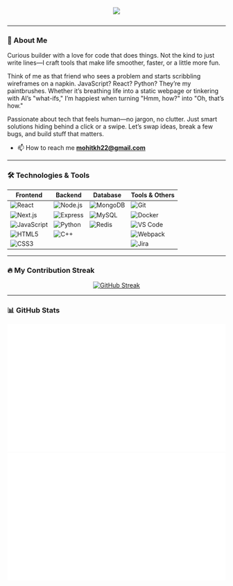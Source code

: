<h1 align="center">
  <img src="https://readme-typing-svg.herokuapp.com/?font=Alice&size=40&center=true&vCenter=true&width=500&height=70&duration=4000&lines=Hi+There!+👋;+I'm+Mohit+Kholiya!;" />
</h1>

---
### 🚀 About Me
<p>Curious builder with a love for code that does things. Not the kind to just write lines—I craft tools that make life smoother, faster, or a little more fun.

Think of me as that friend who sees a problem and starts scribbling wireframes on a napkin. JavaScript? React? Python? They’re my paintbrushes. Whether it’s breathing life into a static webpage or tinkering with AI’s "what-ifs," I’m happiest when turning "Hmm, how?" into "Oh, that’s how."

Passionate about tech that feels human—no jargon, no clutter. Just smart solutions hiding behind a click or a swipe. Let’s swap ideas, break a few bugs, and build stuff that matters.
</p>

- 📫 How to reach me **mohitkh22@gmail.com** 

---
### 🛠️ Technologies & Tools

<div align="center">
  
| Frontend | Backend | Database | Tools & Others |
|----------|---------|----------|----------------|
| ![React](https://img.shields.io/badge/-React-61DAFB?style=flat-square&logo=react&logoColor=black) | ![Node.js](https://img.shields.io/badge/-Node.js-339933?style=flat-square&logo=node.js&logoColor=white) | ![MongoDB](https://img.shields.io/badge/-MongoDB-47A248?style=flat-square&logo=mongodb&logoColor=white) | ![Git](https://img.shields.io/badge/-Git-F05032?style=flat-square&logo=git&logoColor=white) |
| ![Next.js](https://img.shields.io/badge/-Next.js-000000?style=flat-square&logo=next.js&logoColor=white) | ![Express](https://img.shields.io/badge/-Express-000000?style=flat-square&logo=express&logoColor=white) | ![MySQL](https://img.shields.io/badge/-MySQL-4479A1?style=flat-square&logo=mysql&logoColor=white) | ![Docker](https://img.shields.io/badge/-Docker-2496ED?style=flat-square&logo=docker&logoColor=white) |
| ![JavaScript](https://img.shields.io/badge/-JavaScript-F7DF1E?style=flat-square&logo=javascript&logoColor=black) | ![Python](https://img.shields.io/badge/-Python-3776AB?style=flat-square&logo=python&logoColor=white) | ![Redis](https://img.shields.io/badge/-Redis-DC382D?style=flat-square&logo=redis&logoColor=white) | ![VS Code](https://img.shields.io/badge/-VS%20Code-007ACC?style=flat-square&logo=visual-studio-code&logoColor=white) |
| ![HTML5](https://img.shields.io/badge/-HTML5-E34F26?style=flat-square&logo=html5&logoColor=white) | ![C++](https://img.shields.io/badge/-C++-00599C?style=flat-square&logo=c%2B%2B&logoColor=white) | | ![Webpack](https://img.shields.io/badge/-Webpack-8DD6F9?style=flat-square&logo=webpack&logoColor=black) |
| ![CSS3](https://img.shields.io/badge/-CSS3-1572B6?style=flat-square&logo=css3&logoColor=white) | | | ![Jira](https://img.shields.io/badge/-Jira-0052CC?style=flat-square&logo=jira&logoColor=white) |

</div>

---
### 🔥 My Contribution Streak
<div align="center">
<a href="https://git.io/streak-stats"><img src="https://streak-stats.demolab.com/?user=Mohit-Alive" alt="GitHub Streak" /></a>
<!--   [![GitHub Streak](https://streak-stats.demolab.com/?user=DenverCoder1)](https://git.io/streak-stats) -->
</div>

---
### 📊 GitHub Stats
![](https://raw.githubusercontent.com/mohit-alive/github-stats-transparent/output/generated/overview.svg)
![](https://raw.githubusercontent.com/mohit-alive/github-stats-transparent/output/generated/languages.svg)
